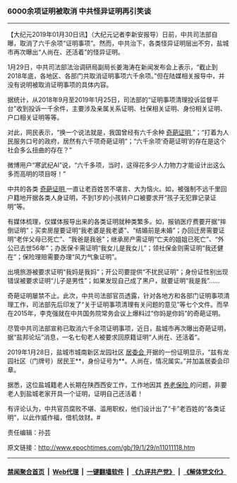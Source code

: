 ### 6000余项证明被取消 中共怪异证明再引笑谈
------------------------

<p>
 【大纪元2019年01月30日讯】（大纪元记者李新安报导）日前，中共司法部自曝，取消了六千余项“证明事项”。然而，中共治下，各类怪异证明层出不穷，盐城市再次曝出“人尚在、还活着”的怪异证明。
</p>
<p>
 1月29日，中共司法部法治调研局副局长姜海涛在新闻发布会上表示，“截止到2018年底，各地区、各部门共取消证明事项六千余项。”但在陆媒相关报导中，并没有说明被取消证明事项的具体内容。
</p>
<p>
 据统计，从2018年9月至2019年1月25日，司法部的“证明事项清理投诉监督平台”收到投诉一千余件，主要涉及亲属关系证明、社保相关证明、身份相关证明、户口相关证明等等。
</p>
<p>
 对此，网民表示，“换一个说法就是，我国曾经有六千余种
 <a href="http://www.epochtimes.com/gb/tag/%E5%A5%87%E8%91%A9%E8%AF%81%E6%98%8E.html">
  奇葩证明
 </a>
 ”；“打着为人民服务口号的政府，居然有六千项奇葩证明”；“六千余项‘奇葩证明’的存在是这个社会多么扭曲的存在？”
</p>
<p>
 微博用户“寒武纪AI”说，“六千多项，当时，这得花多少人力物力才能设计出这么多而高明的项目呀！”
</p>
<p>
 中共的各类
 <a href="http://www.epochtimes.com/gb/tag/%E5%A5%87%E8%91%A9%E8%AF%81%E6%98%8E.html">
  奇葩证明
 </a>
 一直让老百姓苦不堪言、大为恼火。如，被强制不远千里回户籍地开据各类人身证明，不到1岁的小孩转户口被要求开“孩子无犯罪记录证明”等。
</p>
<p>
 有媒体梳理，仅媒体报导出来的各类证明就种类繁多。如，报销医疗费要开据“摔倒证明”；买卖房屋要证明“我老婆是我老婆”、“结婚前是未婚”；办回迁房需要证明“老伴父母已死亡”、“我爸是我爸”；继承房产需证明“亡夫的姐姐已死亡”、“外公已去世56年”；办医保卡需证明“我女儿是我女儿”；领社保金则需证明“我还健在”；保险理赔需要办理“风力气象证明”。
</p>
<p>
 出境旅游被要求证明“我妈是我妈”；开公司要提供“不扰民证明”；身份证性别出现错误被要求证明“儿子是男性”；如果发现自己成了黑户，就要证明“我是我”……
</p>
<p>
 奇葩证明屡禁不止。此次，中共司法部官员透露，针对各地方和各部门证明事项清理工作，司法部先后印发了“关于证明事项清理有关问题的意见”等七个文件。而早在2015年，李克强就在中共国务院常务会议上爆料过“你妈是你妈”的奇葩证明。
</p>
<p>
 尽管中共司法部宣称已取消六千余项证明事项，近日，盐城市再次曝出奇葩证明，据“盐邦论坛”消息，一名七旬老人被要求回原籍证明“人尚在、还活着”。
</p>
<p>
 2019年1月28日，盐城市城南新区龙园社区
 <a href="http://www.epochtimes.com/gb/tag/%E5%B1%85%E5%A7%94%E4%BC%9A.html">
  居委会
 </a>
 开据的一份证明显示，“兹有龙园社区（门牌号）居民王**，身份证号为**。人尚在，情况属实。”并加盖居委会印章。
</p>
<p>
 据悉，这位盐城籍老人长期在陕西西安工作，工作地因其
 <a href="http://www.epochtimes.com/gb/tag/%E5%85%BB%E8%80%81%E4%BF%9D%E9%99%A9.html">
  养老保险
 </a>
 的问题，非要老人到盐城老家开具一个证明，证明自己还活着！
</p>
<p>
 有评论认为，中共官员腐败不堪、滥用职权，他们设计出了“卡”老百姓的“各类证明”，以此作威作福，借机敛财。#
</p>
<p>
 责任编辑：孙芸
</p>

原文链接：http://www.epochtimes.com/gb/19/1/29/n11011118.htm


------------------------
#### [禁闻聚合首页](https://github.com/gfw-breaker/banned-news/blob/master/README.md) &nbsp;|&nbsp; [Web代理](https://github.com/gfw-breaker/open-proxy/blob/master/README.md) &nbsp;|&nbsp; [一键翻墙软件](https://github.com/gfw-breaker/nogfw/blob/master/README.md) &nbsp;|&nbsp; [《九评共产党》](https://github.com/gfw-breaker/9ping.md/blob/master/README.md#九评之一评共产党是什么) &nbsp;|&nbsp; [《解体党文化》](https://github.com/gfw-breaker/jtdwh.md/blob/master/README.md#绪论)